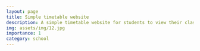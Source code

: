 ```yaml
---
layout: page
title: Simple timetable website
description: A simple timetable website for students to view their classes and information about themselves.
img: assets/img/12.jpg
importance: 1
category: school
---
```




